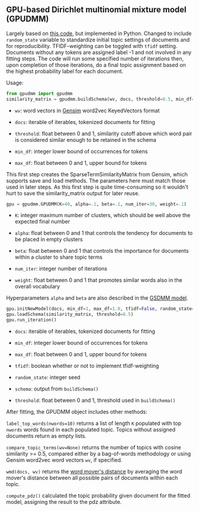 ## GPU-based Dirichlet multinomial mixture model (GPUDMM)

Largely based on [this code](https://github.com/WHUIR/GPUDMM/tree/2b89d949557e99cbfce714a7c486f954f0c65ee8), but implemented in Python. Changed to include `random_state` variable to standardize initial topic settings of documents and for reproducibility. TFIDF-weighting can be toggled with `tfidf` setting. Documents without any tokens are assigned label -1 and not involved in any fitting steps. The code will run some specified number of iterations then, upon completion of those iterations, do a final topic assignment based on the highest probability label for each document.

Usage:
```python
from gpudmm import gpudmm
similarity_matrix = gpudmm.buildSchema(wv, docs, threshold=0.5, min_df=1, max_df=1.0)
```

- `wv`: word vectors in [Gensim](https://radimrehurek.com/gensim_3.8.3/index.html) word2vec KeyedVectors format

- `docs`: iterable of iterables, tokenized documents for fitting

- `threshold`: float between 0 and 1, similarity cutoff above which word pair is considered similar enough to be retained in the schema

- `min_df`: integer lower bound of occurrences for tokens

- `max_df`: float between 0 and 1, upper bound for tokens

This first step creates the SparseTermSimilarityMatrix from Gensim, which supports save and load methods. The parameters here must match those used in later steps. As this first step is quite time-consuming so it wouldn't hurt to save the similarity_matrix output for later reuse.

```python
gpu = gpudmm.GPUDMM(K=40, alpha=.1, beta=.1, num_iter=30, weight=.1)
```

- `K`: integer maximum number of clusters, which should be well above the expected final number

- `alpha`: float between 0 and 1 that controls the tendency for documents to be placed in empty clusters

- `beta`: float between 0 and 1 that controls the importance for documents within a cluster to share topic terms

- `num_iter`: integer number of iterations

- `weight`: float between 0 and 1 that promotes similar words also in the overall vocabulary

Hyperparameters `alpha` and `beta` are also described in the [GSDMM model](https://github.com/nlgreenerton/thp-nlp/tree/main/gsdmm).

```python
gpu.initNewModel(docs, min_df=1, max_df=1.0, tfidf=False, random_state=40)
gpu.loadSchema(similarity_matrix, threshold=0.5)
gpu.run_iteration()
```

- `docs`: iterable of iterables, tokenized documents for fitting

- `min_df`: integer lower bound of occurrences for tokens

- `max_df`: float between 0 and 1, upper bound for tokens

- `tfidf`: boolean whether or not to implement tfidf-weighting

- `random_state`: integer seed

- `schema`: output from `buildSchema()`

- `threshold`: float between 0 and 1, threshold used in `buildSchema()`

After fitting, the GPUDMM object includes other methods:

`label_top_words(nwords=10)` returns a list of length `K` populated with top `nwords` words found in each populated topic. Topics without assigned documents return as empty lists.

`compare_topic_terms(wv=None)` returns the number of topics with cosine similarity >= 0.5, compared either by a bag-of-words methodology or using Gensim word2vec word vectors `wv`, if specified.

`wmd(docs, wv)` returns the [word mover's distance](http://proceedings.mlr.press/v37/kusnerb15.pdf) by averaging the word mover's distance between all possible pairs of documents within each topic.

`compute_pdz()` calculated the topic probability given document for the fitted model, assigning the result to the pdz attribute.
